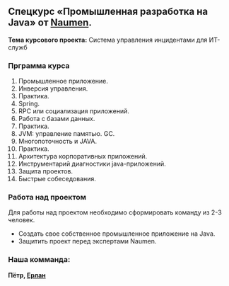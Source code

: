 ## Спецкурс **«Промышленная разработка на Java»** от [Naumen](https://www.naumen.ru/career/educational-programs/).
**Тема курсового проекта:** Система управления инцидентами для ИТ-служб

### Прграмма курса
1. Промышленное приложение.
2. Инверсия управления.
3. Практика.
4. Spring.
5. RPC или социализация приложений.
6. Работа с базами данных.
7. Практика.
8. JVM: управление памятью. GC.
9. Многопоточность и JAVA.
10. Практика.
11. Архитектура корпоративных приложений.
12. Инструментарий диагностики java-приложений.
13. Защита проектов.
14. Быстрые собеседования.

### Работа над проектом
Для работы над проектом необходимо сформировать команду из 2-3 человек.
- Создать свое собственное промышленное приложение на Java.
- Защитить проект перед экспертами Naumen.

### Наша комманда:
**Пётр, [Ерлан](https://github.com/YerlanAs)**
